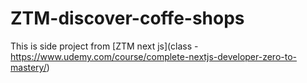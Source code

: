 # ZTM-discover-coffe-shops
This is side project from [ZTM next js](class -https://www.udemy.com/course/complete-nextjs-developer-zero-to-mastery/) 
